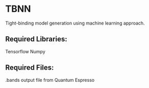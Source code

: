# TBNN

Tight-binding model generation using machine learning approach.

## Required Libraries:
Tensorflow
Numpy

## Required Files:
.bands output file from Quantum Espresso